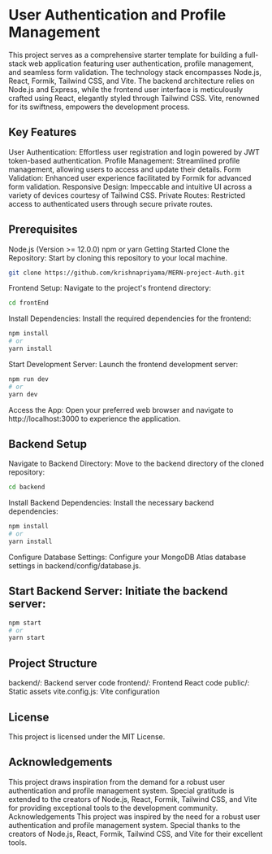 # User Authentication and Profile Management
This project serves as a comprehensive starter template for building a full-stack web application featuring user authentication, profile management, and seamless form validation. The technology stack encompasses Node.js, React, Formik, Tailwind CSS, and Vite. The backend architecture relies on Node.js and Express, while the frontend user interface is meticulously crafted using React, elegantly styled through Tailwind CSS. Vite, renowned for its swiftness, empowers the development process.

## Key Features
User Authentication: Effortless user registration and login powered by JWT token-based authentication.
Profile Management: Streamlined profile management, allowing users to access and update their details.
Form Validation: Enhanced user experience facilitated by Formik for advanced form validation.
Responsive Design: Impeccable and intuitive UI across a variety of devices courtesy of Tailwind CSS.
Private Routes: Restricted access to authenticated users through secure private routes.

## Prerequisites
Node.js (Version >= 12.0.0)
npm or yarn
Getting Started
Clone the Repository: Start by cloning this repository to your local machine.

````bash
git clone https://github.com/krishnapriyama/MERN-project-Auth.git
````
Frontend Setup: Navigate to the project's frontend directory:
```bash
cd frontEnd
````
Install Dependencies: Install the required dependencies for the frontend:
```bash
npm install
# or
yarn install
```
Start Development Server: Launch the frontend development server:

```bash
npm run dev
# or
yarn dev
```
Access the App: Open your preferred web browser and navigate to http://localhost:3000 to experience the application.

## Backend Setup
Navigate to Backend Directory: Move to the backend directory of the cloned repository:

```bash
cd backend
```
Install Backend Dependencies: Install the necessary backend dependencies:
```bash
npm install
# or
yarn install
```
Configure Database Settings: Configure your MongoDB Atlas database settings in backend/config/database.js.

## Start Backend Server: Initiate the backend server:

```bash
npm start
# or
yarn start
```

## Project Structure
backend/: Backend server code
frontend/: Frontend React code
public/: Static assets
vite.config.js: Vite configuration

## License
This project is licensed under the MIT License.

## Acknowledgements
This project draws inspiration from the demand for a robust user authentication and profile management system. Special gratitude is extended to the creators of Node.js, React, Formik, Tailwind CSS, and Vite for providing exceptional tools to the development community.
Acknowledgements
This project was inspired by the need for a robust user authentication and profile management system.
Special thanks to the creators of Node.js, React, Formik, Tailwind CSS, and Vite for their excellent tools.
